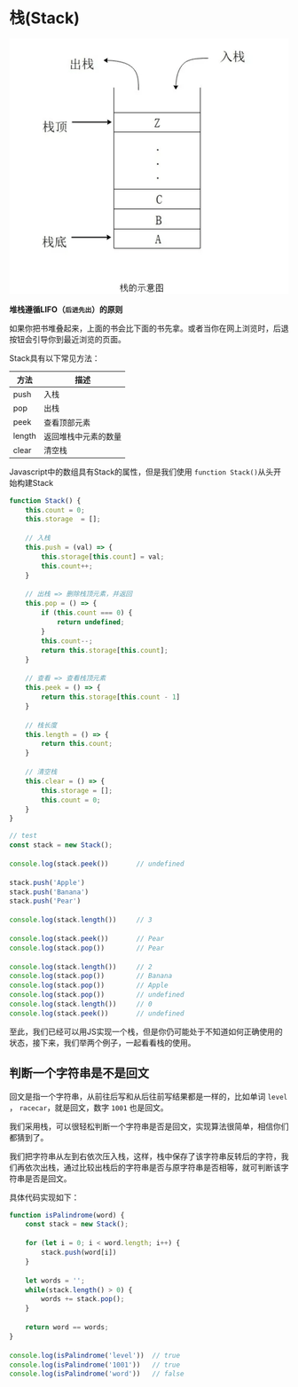 # 栈(Stack)

![](./../img/1.png)

**堆栈遵循LIFO（`后进先出`）的原则**

如果你把书堆叠起来，上面的书会比下面的书先拿。或者当你在网上浏览时，后退按钮会引导你到最近浏览的页面。

Stack具有以下常见方法：

方法  | 描述
------------- | -------------
push  | 入栈
pop  | 出栈
peek    | 查看顶部元素
length     | 返回堆栈中元素的数量
clear  | 清空栈

Javascript中的数组具有Stack的属性，但是我们使用 `function Stack()`从头开始构建Stack

```js
function Stack() {
    this.count = 0;
    this.storage  = [];

    // 入栈
    this.push = (val) => {
        this.storage[this.count] = val;
        this.count++;
    }

    // 出栈 => 删除栈顶元素，并返回
    this.pop = () => {
        if (this.count === 0) {
            return undefined;
        }
        this.count--;
        return this.storage[this.count];
    }

    // 查看 => 查看栈顶元素
    this.peek = () => {
        return this.storage[this.count - 1]
    }

    // 栈长度
    this.length = () => {
        return this.count;
    }

    // 清空栈
    this.clear = () => {
        this.storage = [];
        this.count = 0;
    }
}
```

```js
// test
const stack = new Stack();

console.log(stack.peek())       // undefined

stack.push('Apple')
stack.push('Banana')
stack.push('Pear')

console.log(stack.length())     // 3

console.log(stack.peek())       // Pear
console.log(stack.pop())        // Pear  

console.log(stack.length())     // 2
console.log(stack.pop())        // Banana  
console.log(stack.pop())        // Apple  
console.log(stack.pop())        // undefined  
console.log(stack.length())     // 0
console.log(stack.peek())       // undefined
```

至此，我们已经可以用JS实现一个栈，但是你仍可能处于不知道如何正确使用的状态，接下来，我们举两个例子，一起看看栈的使用。

## 判断一个字符串是不是回文

回文是指一个字符串，从前往后写和从后往前写结果都是一样的，比如单词 `level` ， `racecar`，就是回文，数字 `1001` 也是回文。

我们采用栈，可以很轻松判断一个字符串是否是回文，实现算法很简单，相信你们都猜到了。

我们把字符串从左到右依次压入栈，这样，栈中保存了该字符串反转后的字符，我们再依次出栈，通过比较出栈后的字符串是否与原字符串是否相等，就可判断该字符串是否是回文。

具体代码实现如下：

```js
function isPalindrome(word) {
    const stack = new Stack();

    for (let i = 0; i < word.length; i++) {
        stack.push(word[i])
    }
    
    let words = '';
    while(stack.length() > 0) {
        words += stack.pop();
    }

    return word == words;
}

console.log(isPalindrome('level'))  // true 
console.log(isPalindrome('1001'))   // true
console.log(isPalindrome('word'))   // false
```